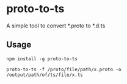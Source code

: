 # proto-to-ts

A simple tool to convert *.proto to *.d.ts

## Usage

```shell
npm install -g proto-to-ts
```

```shell
proto-to-ts -f /proto/file/path/x.proto -o /output/path/of/ts/file/x.ts
```
